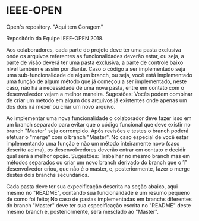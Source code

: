 # IEEE-OPEN
Open's repository. "Aqui tem Coragem"

Repositório da Equipe IEEE-OPEN 2018.

Aos colaboradores, cada parte do projeto deve ter uma pasta exclusiva onde os arquivos referentes as funcionalidades deverão estar, ou seja, a parte de visão deverá ter uma pasta exclusiva, a parte de controle baixo nível também e assim por diante. Caso o código a ser implementado seja uma sub-funcionalidade de algum branch, ou seja, você está implementado uma função de algum método que já começou a ser implementado, neste caso, não há a necessidade de uma nova pasta, entre em contato com o desenvolvedor vejam a melhor maneira. Sugestões: Vocês podem combinar de criar um método em algum dos arquivos já existentes onde apenas um dos dois irá mexer ou criar um novo arquivo.

Ao implementar uma nova funcionalidade o colaborador deve fazer isso em um branch separado para evitar que o código funcional que deve existir no branch "Master" seja corrompido. Após revisões e testes o branch poderá efetuar o "merge" com o branch "Master". No caso especial de você estar implementando uma função e não um método inteiramente novo (caso descrito acima), os desenvolvedores deverão entrar em contato e decidir qual será a melhor opção. Sugestões: Trabalhar no mesmo branch mas em métodos separados ou criar um novo branch derivado do branch que o 1° desenvolvedor criou, que não é o master, e, posteriormente, fazer o merge destes dois branchs secundários.

Cada pasta deve ter sua expecificação descrita na seção abaixo, aqui mesmo no "README", contando sua funcionalidade e um resumo pequeno de como foi feito; No caso de pastas implementadas em branchs diferentes do branch "Master" deve ter sua especificação escrita no "README" deste mesmo branch e, posteriormente, será mesclado ao "Master".
